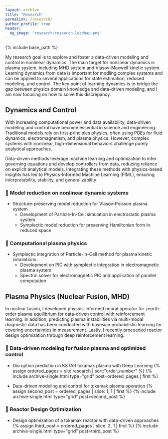 ```yaml
---
layout: archive
title: "Research"
permalink: /research/
author_profile: true
header:
  og_image: "research/research-loadmap.png"
---
```


{% include base_path %}

My research goal is to explore and foster a data-driven modeling and control in nonlinear dynamics. The main target for nonlinear dynamics is plasma system, including MHD system and Vlasov-Maxwell kinetic system. Learning dynamics from data is important for modling complex systems and can be applied to several applications for state estimation, reduced modeling, and control. The key point of learning dynamics is to bridge the gap between physics domain knowledge and data-driven modeling, and I am now focusing on how to solve this discrepancy.

## Dynamics and Control
With increasing computational power and data availability, data-driven modeling and control have become essential in science and engineering. Traditional models rely on first-principles physics, often using PDEs for fluid dynamics, electromagnetism, and plasma physics. However, complex systems with nonlinear, high-dimensional behaviors challenge purely analytical approaches.

Data-driven methods leverage machine learning and optimization to infer governing equations and develop controllers from data, reducing reliance on explicit analytical models. Integrating these methods with physics-based insights has led to Physics-Informed Machine Learning (PIML), ensuring interpretability, stability, and generalizability

### 📌 Model reduction on nonlinear dynamic systems
* Structure-preserving model reduction for Vlasov-Poisson plasma system
  * Development of Particle-In-Cell simulation in electrostatic plasma system
  * Symplectic model reduction for preserving Hamiltonian form in reduced space

### 📌 Computational plasma physics
* Symplectic integration of Particle-In-Cell method for plasma kinetic simulations
  * Development on PIC with symplectic integration in electromagnetic plasma system
  * Spectral solver for electromagnetic PIC and application of parallel computation

## Plasma Physics (Nuclear Fusion, MHD)
In nuclear fusion, I developed physics-informed neural operator for zeorth-order plasma equilibrium for data-driven control with reinforcement learning. In addition, predicting plasma instabilities via multi-modal diagnostic data has been conducted with bayesian probabilistic learning for covering uncertainties in measurement. Lastly, I recently proceeded reactor design optimization through deep reinforcement learning.

### 📌 Data-driven modeling for fusion plasma and optimized control

* Disruption prediction in KSTAR tokamak plasma with Deep Learning
{% assign ordered_pages = site.research | sort:"order_number" %}
{% include archive-single.html type="grid" post=ordered_pages | first %}

* Data-driven modeling and control for tokamak plasma operation
{% assign second_post = ordered_pages | slice: 1, 1 | first %}
{% include archive-single.html type="grid" post=second_post %}

### 📌 Reactor Design Optimization
* Design optimization of a tokamak reactor with data-driven approaches
{% assign third_post = ordered_pages | slice: 2, 1 | first %}
{% include archive-single.html type="grid" post=third_post %}

<!-- <img src='/images/research/research-loadmap.png' alt='research-loadmap' width="100%"> -->